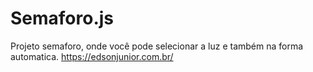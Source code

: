 # Semaforo.js
Projeto semaforo, onde você pode selecionar a luz e também na forma automatica.
https://edsonjunior.com.br/
